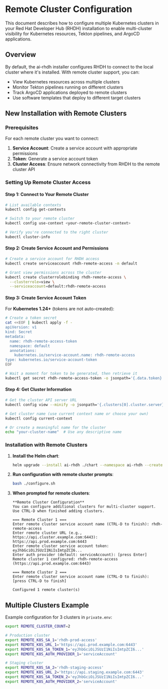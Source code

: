# Remote Cluster Configuration

This document describes how to configure multiple Kubernetes clusters in your Red Hat Developer Hub (RHDH) installation to enable multi-cluster visibility for Kubernetes resources, Tekton pipelines, and ArgoCD applications.

## Overview

By default, the ai-rhdh installer configures RHDH to connect to the local cluster where it's installed. With remote cluster support, you can:

- View Kubernetes resources across multiple clusters
- Monitor Tekton pipelines running on different clusters
- Track ArgoCD applications deployed to remote clusters
- Use software templates that deploy to different target clusters

## New Installation with Remote Clusters

### Prerequisites

For each remote cluster you want to connect:

1. **Service Account**: Create a service account with appropriate permissions
2. **Token**: Generate a service account token 
3. **Cluster Access**: Ensure network connectivity from RHDH to the remote cluster API

### Setting Up Remote Cluster Access

#### Step 1: Connect to Your Remote Cluster

```bash
# List available contexts
kubectl config get-contexts

# Switch to your remote cluster
kubectl config use-context <your-remote-cluster-context>

# Verify you're connected to the right cluster
kubectl cluster-info
```

#### Step 2: Create Service Account and Permissions

```bash
# Create a service account for RHDH access
kubectl create serviceaccount rhdh-remote-access -n default

# Grant view permissions across the cluster
kubectl create clusterrolebinding rhdh-remote-access \
  --clusterrole=view \
  --serviceaccount=default:rhdh-remote-access
```

#### Step 3: Create Service Account Token

For **Kubernetes 1.24+** (tokens are not auto-created):
```bash
# Create a token secret
cat <<EOF | kubectl apply -f -
apiVersion: v1
kind: Secret
metadata:
  name: rhdh-remote-access-token
  namespace: default
  annotations:
    kubernetes.io/service-account.name: rhdh-remote-access
type: kubernetes.io/service-account-token
EOF

# Wait a moment for token to be generated, then retrieve it
kubectl get secret rhdh-remote-access-token -o jsonpath='{.data.token}' | base64 -d
```

#### Step 4: Get Cluster Information

```bash
# Get the cluster API server URL
kubectl config view --minify -o jsonpath='{.clusters[0].cluster.server}'

# Get cluster name (use current context name or choose your own)
kubectl config current-context

# Or create a meaningful name for the cluster
echo "your-cluster-name"  # Use any descriptive name
```

### Installation with Remote Clusters

1. **Install the Helm chart**:
   ```bash
   helm upgrade --install ai-rhdh ./chart --namespace ai-rhdh --create-namespace
   ```

2. **Run configuration with remote cluster prompts**:
   ```bash
   bash ./configure.sh
   ```

3. **When prompted for remote clusters**:
   ```
   **Remote Cluster Configuration**
   You can configure additional clusters for multi-cluster support.
   Use CTRL-D when finished adding clusters.

   === Remote Cluster 1 ===
   Enter remote cluster service account name (CTRL-D to finish): rhdh-remote-access
   Enter remote cluster URL (e.g., https://api.cluster.example.com:6443): https://api.prod.example.com:6443
   Enter remote cluster service account token: eyJhbGciOiJSUzI1NiIsImtpZCI6...
   Enter auth provider (default: serviceAccount): [press Enter]
   Remote cluster 1 configured: rhdh-remote-access (https://api.prod.example.com:6443)

   === Remote Cluster 2 ===
   Enter remote cluster service account name (CTRL-D to finish): [press CTRL-D to finish]

   Configured 1 remote cluster(s)
   ```

## Multiple Clusters Example

Example configuration for 3 clusters in `private.env`:

```bash
export REMOTE_CLUSTER_COUNT=2

# Production cluster
export REMOTE_K8S_SA_1='rhdh-prod-access'
export REMOTE_K8S_URL_1='https://api.prod.example.com:6443'
export REMOTE_K8S_SA_TOKEN_1='eyJhbGciOiJSUzI1NiIsImtpZCI6...'
export REMOTE_K8S_AUTH_PROVIDER_1='serviceAccount'

# Staging cluster  
export REMOTE_K8S_SA_2='rhdh-staging-access'
export REMOTE_K8S_URL_2='https://api.staging.example.com:6443'
export REMOTE_K8S_SA_TOKEN_2='eyJhbGciOiJSUzI1NiIsImtpZCI6...'
export REMOTE_K8S_AUTH_PROVIDER_2='serviceAccount'
```
